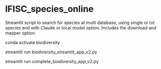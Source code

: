 # IFISC_species_online
Streamlit script to search for species at multi database, using single or txt species and with Claude or local model option. Includes the download and mapper option.


conda activate biodiversity

streamlit run biodiversity_streamlit_app_v2.py

streamlit run complete_biodiversity_app_v2.py 
